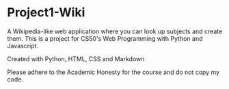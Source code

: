 # Project1-Wiki

A Wikipedia-like web application where you can look up subjects and create them.
This is a project for CS50's Web Programming with Python and Javascript.

Created with Python, HTML, CSS and Markdown

Please adhere to the Academic Honesty for the course and do not copy my code.
